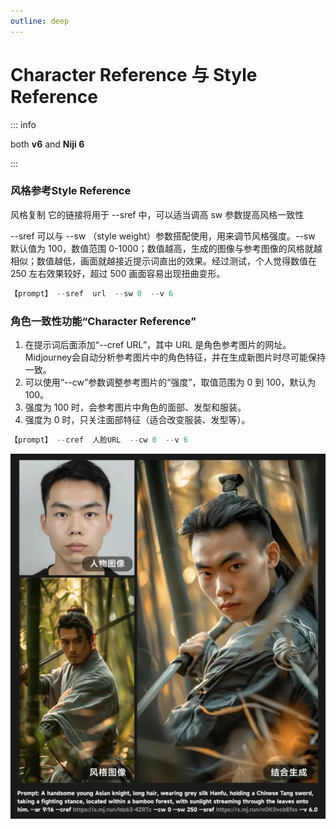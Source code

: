 ```yaml
---
outline: deep
---
```


# Character Reference 与  Style Reference




::: info

both **v6** and **Niji 6**

:::

### 风格参考Style Reference

风格复制  它的链接将用于 --sref 中，可以适当调高 sw 参数提高风格一致性

--sref 可以与 --sw （style weight）参数搭配使用，用来调节风格强度。--sw 默认值为 100，数值范围 0-1000；数值越高，生成的图像与参考图像的风格就越相似；数值越低，画面就越接近提示词直出的效果。经过测试，个人觉得数值在 250 左右效果较好，超过 500 画面容易出现扭曲变形。

```javascript
【prompt】 --sref  url  --sw 0  --v 6 
```

### 角色一致性功能“Character Reference”

1. 在提示词后面添加“--cref URL”，其中 URL 是角色参考图片的网址。Midjourney会自动分析参考图片中的角色特征，并在生成新图片时尽可能保持一致。
2. 可以使用“--cw”参数调整参考图片的“强度”，取值范围为 0 到 100，默认为 100。
3. 强度为 100 时，会参考图片中角色的面部、发型和服装。
4. 强度为 0 时，只关注面部特征（适合改变服装、发型等）。

```javascript
【prompt】 --cref  人脸URL  --cw 0  --v 6 
```

![alt text](https://github.com/webkubor/picx-images-hosting/raw/master/blog/image.8s38hiap9h.webp)